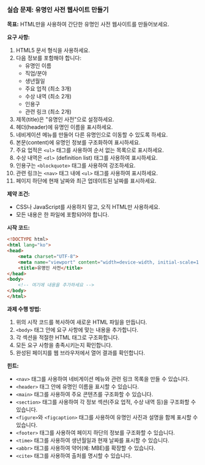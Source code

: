 ### 실습 문제: 유명인 사전 웹사이트 만들기

**목표:**
HTML만을 사용하여 간단한 유명인 사전 웹사이트를 만들어보세요.

**요구 사항:**

1. HTML5 문서 형식을 사용하세요.
2. 다음 정보를 포함해야 합니다:
   - 유명인 이름
   - 직업/분야
   - 생년월일
   - 주요 업적 (최소 3개)
   - 수상 내역 (최소 2개)
   - 인용구
   - 관련 링크 (최소 2개)
3. 제목(title)은 "유명인 사전"으로 설정하세요.
4. 헤더(header)에 유명인 이름을 표시하세요.
5. 네비게이션 메뉴를 만들어 다른 유명인으로 이동할 수 있도록 하세요.
6. 본문(content)에 유명인 정보를 구조화하여 표시하세요.
7. 주요 업적은 `<ul>` 태그를 사용하여 순서 없는 목록으로 표시하세요.
8. 수상 내역은 `<dl>` (definition list) 태그를 사용하여 표시하세요.
9. 인용구는 `<blockquote>` 태그를 사용하여 강조하세요.
10. 관련 링크는 `<nav>` 태그 내에 `<ul>` 태그를 사용하여 표시하세요.
11. 페이지 하단에 현재 날짜와 최근 업데이트된 날짜를 표시하세요.

**제약 조건:**
- CSS나 JavaScript를 사용하지 말고, 오직 HTML만 사용하세요.
- 모든 내용은 한 파일에 포함되어야 합니다.

**시작 코드:**
```html
<!DOCTYPE html>
<html lang="ko">
<head>
    <meta charset="UTF-8">
    <meta name="viewport" content="width=device-width, initial-scale=1.0">
    <title>유명인 사전</title>
</head>
<body>
    <!-- 여기에 내용을 추가하세요 -->
</body>
</html>
```

**과제 수행 방법:**
1. 위의 시작 코드를 복사하여 새로운 HTML 파일을 만듭니다.
2. `<body>` 태그 안에 요구 사항에 맞는 내용을 추가합니다.
3. 각 섹션을 적절한 HTML 태그로 구조화합니다.
4. 모든 요구 사항을 충족시키는지 확인합니다.
5. 완성된 페이지를 웹 브라우저에서 열어 결과를 확인합니다.

**힌트:**
- `<nav>` 태그를 사용하여 네비게이션 메뉴와 관련 링크 목록을 만들 수 있습니다.
- `<header>` 태그 안에 유명인 이름을 표시할 수 있습니다.
- `<main>` 태그를 사용하여 주요 콘텐츠를 구조화할 수 있습니다.
- `<section>` 태그를 사용하여 각 정보 섹션(주요 업적, 수상 내역 등)을 구조화할 수 있습니다.
- `<figure>`와 `<figcaption>` 태그를 사용하여 유명인 사진과 설명을 함께 표시할 수 있습니다.
- `<footer>` 태그를 사용하여 페이지 하단의 정보를 구조화할 수 있습니다.
- `<time>` 태그를 사용하여 생년월일과 현재 날짜를 표시할 수 있습니다.
- `<abbr>` 태그를 사용하여 약어(예: MBE)를 확장할 수 있습니다.
- `<cite>` 태그를 사용하여 출처를 명시할 수 있습니다.